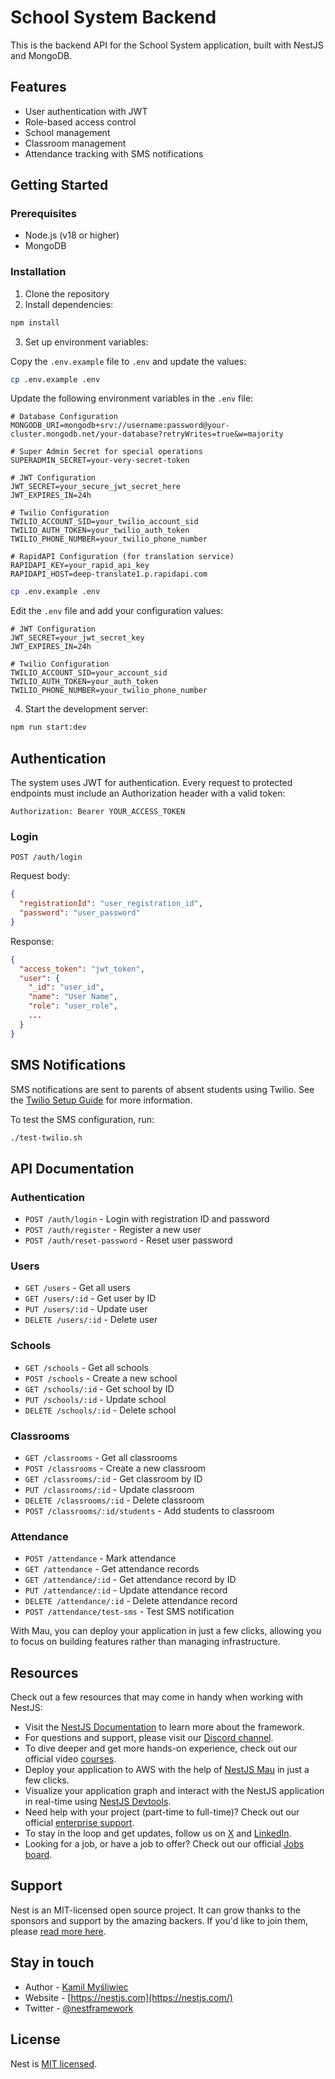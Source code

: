 # School System Backend

This is the backend API for the School System application, built with NestJS and MongoDB.

## Features

- User authentication with JWT
- Role-based access control
- School management
- Classroom management
- Attendance tracking with SMS notifications

## Getting Started

### Prerequisites

- Node.js (v18 or higher)
- MongoDB

### Installation

1. Clone the repository
2. Install dependencies:

```bash
npm install
```

3. Set up environment variables:

Copy the `.env.example` file to `.env` and update the values:

```bash
cp .env.example .env
```

Update the following environment variables in the `.env` file:

```properties
# Database Configuration
MONGODB_URI=mongodb+srv://username:password@your-cluster.mongodb.net/your-database?retryWrites=true&w=majority

# Super Admin Secret for special operations
SUPERADMIN_SECRET=your-very-secret-token

# JWT Configuration
JWT_SECRET=your_secure_jwt_secret_here
JWT_EXPIRES_IN=24h

# Twilio Configuration
TWILIO_ACCOUNT_SID=your_twilio_account_sid
TWILIO_AUTH_TOKEN=your_twilio_auth_token
TWILIO_PHONE_NUMBER=your_twilio_phone_number

# RapidAPI Configuration (for translation service)
RAPIDAPI_KEY=your_rapid_api_key
RAPIDAPI_HOST=deep-translate1.p.rapidapi.com
```

```bash
cp .env.example .env
```

Edit the `.env` file and add your configuration values:

```
# JWT Configuration
JWT_SECRET=your_jwt_secret_key
JWT_EXPIRES_IN=24h

# Twilio Configuration
TWILIO_ACCOUNT_SID=your_account_sid
TWILIO_AUTH_TOKEN=your_auth_token
TWILIO_PHONE_NUMBER=your_twilio_phone_number
```

4. Start the development server:

```bash
npm run start:dev
```

## Authentication

The system uses JWT for authentication. Every request to protected endpoints must include an Authorization header with a valid token:

```
Authorization: Bearer YOUR_ACCESS_TOKEN
```

### Login

```
POST /auth/login
```

Request body:

```json
{
  "registrationId": "user_registration_id",
  "password": "user_password"
}
```

Response:

```json
{
  "access_token": "jwt_token",
  "user": {
    "_id": "user_id",
    "name": "User Name",
    "role": "user_role",
    ...
  }
}
```

## SMS Notifications

SMS notifications are sent to parents of absent students using Twilio. See the [Twilio Setup Guide](src/attendance/TWILIO_SETUP.md) for more information.

To test the SMS configuration, run:

```bash
./test-twilio.sh
```

## API Documentation

### Authentication

- `POST /auth/login` - Login with registration ID and password
- `POST /auth/register` - Register a new user
- `POST /auth/reset-password` - Reset user password

### Users

- `GET /users` - Get all users
- `GET /users/:id` - Get user by ID
- `PUT /users/:id` - Update user
- `DELETE /users/:id` - Delete user

### Schools

- `GET /schools` - Get all schools
- `POST /schools` - Create a new school
- `GET /schools/:id` - Get school by ID
- `PUT /schools/:id` - Update school
- `DELETE /schools/:id` - Delete school

### Classrooms

- `GET /classrooms` - Get all classrooms
- `POST /classrooms` - Create a new classroom
- `GET /classrooms/:id` - Get classroom by ID
- `PUT /classrooms/:id` - Update classroom
- `DELETE /classrooms/:id` - Delete classroom
- `POST /classrooms/:id/students` - Add students to classroom

### Attendance

- `POST /attendance` - Mark attendance
- `GET /attendance` - Get attendance records
- `GET /attendance/:id` - Get attendance record by ID
- `PUT /attendance/:id` - Update attendance record
- `DELETE /attendance/:id` - Delete attendance record
- `POST /attendance/test-sms` - Test SMS notification

With Mau, you can deploy your application in just a few clicks, allowing you to focus on building features rather than managing infrastructure.

## Resources

Check out a few resources that may come in handy when working with NestJS:

- Visit the [NestJS Documentation](https://docs.nestjs.com) to learn more about the framework.
- For questions and support, please visit our [Discord channel](https://discord.gg/G7Qnnhy).
- To dive deeper and get more hands-on experience, check out our official video [courses](https://courses.nestjs.com/).
- Deploy your application to AWS with the help of [NestJS Mau](https://mau.nestjs.com) in just a few clicks.
- Visualize your application graph and interact with the NestJS application in real-time using [NestJS Devtools](https://devtools.nestjs.com).
- Need help with your project (part-time to full-time)? Check out our official [enterprise support](https://enterprise.nestjs.com).
- To stay in the loop and get updates, follow us on [X](https://x.com/nestframework) and [LinkedIn](https://linkedin.com/company/nestjs).
- Looking for a job, or have a job to offer? Check out our official [Jobs board](https://jobs.nestjs.com).

## Support

Nest is an MIT-licensed open source project. It can grow thanks to the sponsors and support by the amazing backers. If you'd like to join them, please [read more here](https://docs.nestjs.com/support).

## Stay in touch

- Author - [Kamil Myśliwiec](https://twitter.com/kammysliwiec)
- Website - [https://nestjs.com](https://nestjs.com/)
- Twitter - [@nestframework](https://twitter.com/nestframework)

## License

Nest is [MIT licensed](https://github.com/nestjs/nest/blob/master/LICENSE).
